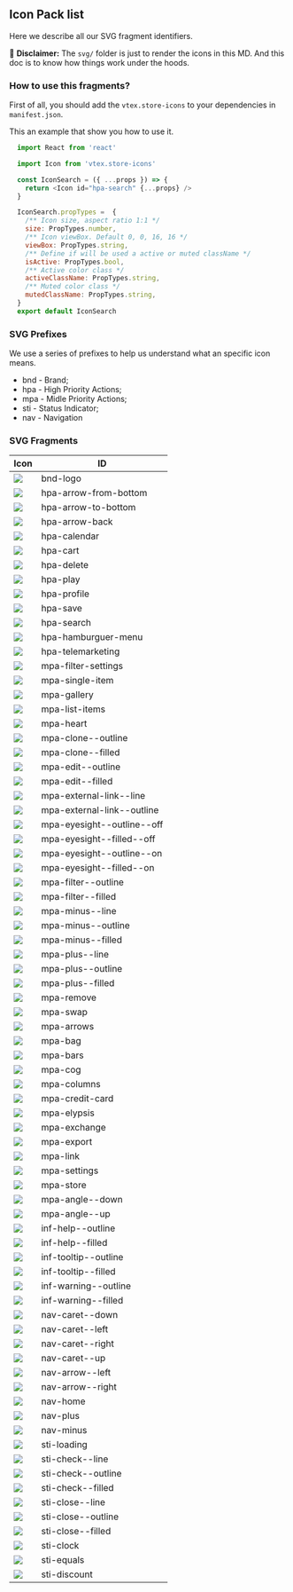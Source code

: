  ## Icon Pack list

  Here we describe all our SVG fragment identifiers. 
  
 :loudspeaker: **Disclaimer:** The `svg/` folder is just to render the icons in this MD. And this doc is to know how things work under the hoods. 


### How to use this fragments? 

First of all, you should add the `vtex.store-icons` to your dependencies in `manifest.json`. 

This an example that show you how to use it. 

```javascript
  import React from 'react'

  import Icon from 'vtex.store-icons'

  const IconSearch = ({ ...props }) => {
    return <Icon id="hpa-search" {...props} />
  }

  IconSearch.propTypes =  {
    /** Icon size, aspect ratio 1:1 */
    size: PropTypes.number,
    /** Icon viewBox. Default 0, 0, 16, 16 */
    viewBox: PropTypes.string,
    /** Define if will be used a active or muted className */
    isActive: PropTypes.bool,
    /** Active color class */
    activeClassName: PropTypes.string,
    /** Muted color class */
    mutedClassName: PropTypes.string,
  }
  export default IconSearch

 ```


 
### SVG Prefixes 

We use a series of prefixes to help us understand what an specific icon means. 

* bnd - Brand;
* hpa - High Priority Actions;
* mpa - Midle Priority Actions;
* sti - Status Indicator; 
* nav - Navigation
  

### SVG Fragments

| Icon                                    | ID                         |
| --------------------------------------- | -------------------------- |
| ![](svg/bnd-logo.svg)  | bnd-logo | 
| ![](svg/hpa-arrow-from-bottom.svg)  | hpa-arrow-from-bottom | 
| ![](svg/hpa-arrow-to-bottom.svg)  | hpa-arrow-to-bottom | 
| ![](svg/hpa-arrow-back.svg)  | hpa-arrow-back | 
| ![](svg/hpa-calendar.svg)  | hpa-calendar | 
| ![](svg/hpa-cart.svg)  | hpa-cart | 
| ![](svg/hpa-delete.svg)  | hpa-delete | 
| ![](svg/hpa-play.svg)  | hpa-play | 
| ![](svg/hpa-profile.svg)  | hpa-profile | 
| ![](svg/hpa-save.svg)  | hpa-save | 
| ![](svg/hpa-search.svg)  | hpa-search | 
| ![](svg/hpa-hamburguer-menu.svg)  | hpa-hamburguer-menu | 
| ![](svg/hpa-telemarketing.svg)  | hpa-telemarketing | 
| ![](svg/mpa-filter-settings.svg)  | mpa-filter-settings | 
| ![](svg/mpa-single-item.svg)  | mpa-single-item | 
| ![](svg/mpa-gallery.svg)  | mpa-gallery | 
| ![](svg/mpa-list-items.svg)  | mpa-list-items | 
| ![](svg/mpa-heart.svg)  | mpa-heart | 
| ![](svg/mpa-clone--outline.svg)  | mpa-clone--outline | 
| ![](svg/mpa-clone--filled.svg)  | mpa-clone--filled | 
| ![](svg/mpa-edit--outline.svg)  | mpa-edit--outline | 
| ![](svg/mpa-edit--filled.svg)  | mpa-edit--filled | 
| ![](svg/mpa-external-link--line.svg)  | mpa-external-link--line | 
| ![](svg/mpa-external-link--outline.svg)  | mpa-external-link--outline | 
| ![](svg/mpa-eyesight--outline--off.svg)  | mpa-eyesight--outline--off | 
| ![](svg/mpa-eyesight--filled--off.svg)  | mpa-eyesight--filled--off | 
| ![](svg/mpa-eyesight--outline--on.svg)  | mpa-eyesight--outline--on | 
| ![](svg/mpa-eyesight--filled--on.svg)  | mpa-eyesight--filled--on | 
| ![](svg/mpa-filter--outline.svg)  | mpa-filter--outline | 
| ![](svg/mpa-filter--filled.svg)  | mpa-filter--filled | 
| ![](svg/mpa-minus--line.svg)  | mpa-minus--line | 
| ![](svg/mpa-minus--outline.svg)  | mpa-minus--outline | 
| ![](svg/mpa-minus--filled.svg)  | mpa-minus--filled | 
| ![](svg/mpa-plus--line.svg)  | mpa-plus--line | 
| ![](svg/mpa-plus--outline.svg)  | mpa-plus--outline | 
| ![](svg/mpa-plus--filled.svg)  | mpa-plus--filled | 
| ![](svg/mpa-remove.svg)  | mpa-remove | 
| ![](svg/mpa-swap.svg)  | mpa-swap | 
| ![](svg/mpa-arrows.svg)  | mpa-arrows | 
| ![](svg/mpa-bag.svg)  | mpa-bag | 
| ![](svg/mpa-bars.svg)  | mpa-bars | 
| ![](svg/mpa-cog.svg)  | mpa-cog | 
| ![](svg/mpa-columns.svg)  | mpa-columns | 
| ![](svg/mpa-credit-card.svg)  | mpa-credit-card | 
| ![](svg/mpa-elypsis.svg)  | mpa-elypsis | 
| ![](svg/mpa-exchange.svg)  | mpa-exchange | 
| ![](svg/mpa-export.svg)  | mpa-export | 
| ![](svg/mpa-link.svg)  | mpa-link | 
| ![](svg/mpa-settings.svg)  | mpa-settings | 
| ![](svg/mpa-store.svg)  | mpa-store | 
| ![](svg/mpa-angle--down.svg)  | mpa-angle--down | 
| ![](svg/mpa-angle--up.svg)  | mpa-angle--up | 
| ![](svg/inf-help--outline.svg)  | inf-help--outline | 
| ![](svg/inf-help--filled.svg)  | inf-help--filled | 
| ![](svg/inf-tooltip--outline.svg)  | inf-tooltip--outline | 
| ![](svg/inf-tooltip--filled.svg)  | inf-tooltip--filled | 
| ![](svg/inf-warning--outline.svg)  | inf-warning--outline | 
| ![](svg/inf-warning--filled.svg)  | inf-warning--filled | 
| ![](svg/nav-caret--down.svg)  | nav-caret--down | 
| ![](svg/nav-caret--left.svg)  | nav-caret--left | 
| ![](svg/nav-caret--right.svg)  | nav-caret--right | 
| ![](svg/nav-caret--up.svg)  | nav-caret--up | 
| ![](svg/nav-arrow--left.svg)  | nav-arrow--left | 
| ![](svg/nav-arrow--right.svg)  | nav-arrow--right | 
| ![](svg/nav-home.svg)  | nav-home | 
| ![](svg/nav-plus.svg)  | nav-plus | 
| ![](svg/nav-minus.svg)  | nav-minus | 
| ![](svg/sti-loading.svg)  | sti-loading | 
| ![](svg/sti-check--line.svg)  | sti-check--line | 
| ![](svg/sti-check--outline.svg)  | sti-check--outline | 
| ![](svg/sti-check--filled.svg)  | sti-check--filled | 
| ![](svg/sti-close--line.svg)  | sti-close--line | 
| ![](svg/sti-close--outline.svg)  | sti-close--outline | 
| ![](svg/sti-close--filled.svg)  | sti-close--filled | 
| ![](svg/sti-clock.svg)  | sti-clock | 
| ![](svg/sti-equals.svg)  | sti-equals | 
| ![](svg/sti-discount.svg)  | sti-discount | 
